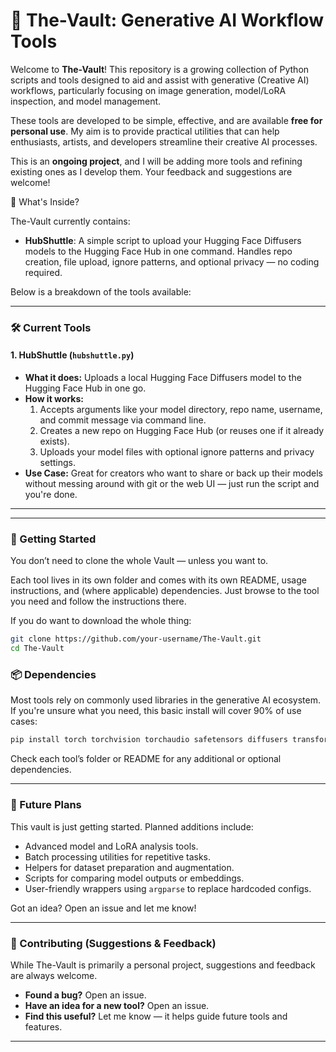 # 🏦 The-Vault: Generative AI Workflow Tools

Welcome to **The-Vault**! This repository is a growing collection of Python scripts and tools designed to aid and assist with generative (Creative AI) workflows, particularly focusing on image generation, model/LoRA inspection, and model management.

These tools are developed to be simple, effective, and are available **free for personal use**. My aim is to provide practical utilities that can help enthusiasts, artists, and developers streamline their creative AI processes.

This is an **ongoing project**, and I will be adding more tools and refining existing ones as I develop them. Your feedback and suggestions are welcome!

🌟 What's Inside?

The-Vault currently contains:

- **HubShuttle**: A simple script to upload your Hugging Face Diffusers models to the Hugging Face Hub in one command. Handles repo creation, file upload, ignore patterns, and optional privacy — no coding required.


Below is a breakdown of the tools available:

---

### 🛠️ Current Tools

#### 1. HubShuttle (`hubshuttle.py`)
   * **What it does:** Uploads a local Hugging Face Diffusers model to the Hugging Face Hub in one go.
   * **How it works:**
     1. Accepts arguments like your model directory, repo name, username, and commit message via command line.
     2. Creates a new repo on Hugging Face Hub (or reuses one if it already exists).
     3. Uploads your model files with optional ignore patterns and privacy settings.
   * **Use Case:** Great for creators who want to share or back up their models without messing around with git or the web UI — just run the script and you're done.

---


---

### 🚀 Getting Started

You don’t need to clone the whole Vault — unless you want to.

Each tool lives in its own folder and comes with its own README, usage instructions, and (where applicable) dependencies. Just browse to the tool you need and follow the instructions there.

If you do want to download the whole thing:

```bash
git clone https://github.com/your-username/The-Vault.git
cd The-Vault
```

### 📦 Dependencies

Most tools rely on commonly used libraries in the generative AI ecosystem. If you're unsure what you need, this basic install will cover 90% of use cases:

```bash
pip install torch torchvision torchaudio safetensors diffusers transformers accelerate huggingface_hub
```

Check each tool’s folder or README for any additional or optional dependencies.

---

### 🔮 Future Plans

This vault is just getting started. Planned additions include:

- Advanced model and LoRA analysis tools.
- Batch processing utilities for repetitive tasks.
- Helpers for dataset preparation and augmentation.
- Scripts for comparing model outputs or embeddings.
- User-friendly wrappers using `argparse` to replace hardcoded configs.

Got an idea? Open an issue and let me know!

---

### 🤝 Contributing (Suggestions & Feedback)

While The-Vault is primarily a personal project, suggestions and feedback are always welcome.

- **Found a bug?** Open an issue.
- **Have an idea for a new tool?** Open an issue.
- **Find this useful?** Let me know — it helps guide future tools and features.

---
